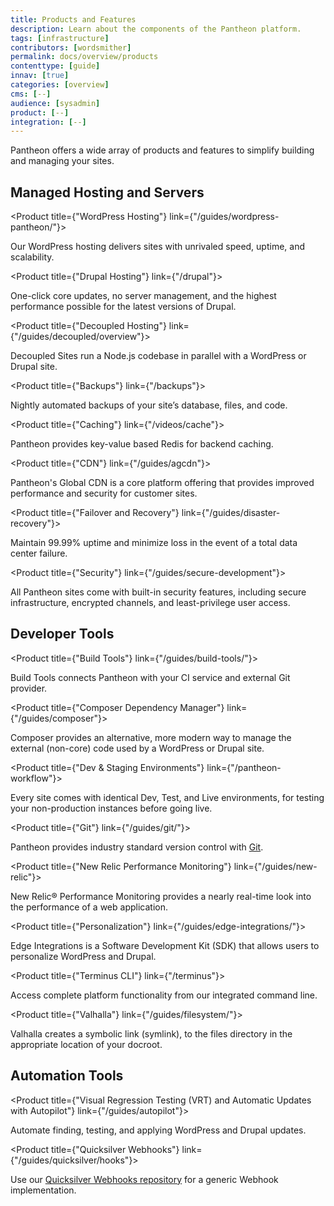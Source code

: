 ```yaml
---
title: Products and Features
description: Learn about the components of the Pantheon platform.
tags: [infrastructure]
contributors: [wordsmither]
permalink: docs/overview/products
contenttype: [guide]
innav: [true]
categories: [overview]
cms: [--]
audience: [sysadmin]
product: [--]
integration: [--]
---
```


Pantheon offers a wide array of products and features to simplify building and managing your sites.

## Managed Hosting and Servers

<ProductGroup>

  <Product title={"WordPress Hosting"} link={"/guides/wordpress-pantheon/"}>

  Our WordPress hosting delivers sites with unrivaled speed, uptime, and scalability.

  </Product>

  <Product title={"Drupal Hosting"} link={"/drupal"}>

  One-click core updates, no server management, and the highest performance possible for the latest versions of Drupal.

  </Product>

  <Product title={"Decoupled Hosting"} link={"/guides/decoupled/overview"}>

  Decoupled Sites run a Node.js codebase in parallel with a WordPress or Drupal site.

  </Product>

  <Product title={"Backups"} link={"/backups"}>

  Nightly automated backups of your site’s database, files, and code.

  </Product>

  <Product title={"Caching"} link={"/videos/cache"}>

  Pantheon provides key-value based Redis for backend caching.

  </Product>

  <Product title={"CDN"} link={"/guides/agcdn"}>

  Pantheon's Global CDN is a core platform offering that provides improved performance and security for customer sites. 

  </Product>

  <Product title={"Failover and Recovery"} link={"/guides/disaster-recovery"}>

  Maintain 99.99% uptime and minimize loss in the event of a total data center failure. 

  </Product>

  <Product title={"Security"} link={"/guides/secure-development"}>

  All Pantheon sites come with built-in security features, including secure infrastructure, encrypted channels, and least-privilege user access.

  </Product>

</ProductGroup>

## Developer Tools

<ProductGroup>

  <Product title={"Build Tools"} link={"/guides/build-tools/"}>

  Build Tools connects Pantheon with your CI service and external Git provider.

  </Product>

  <Product title={"Composer Dependency Manager"} link={"/guides/composer"}>

  Composer provides an alternative, more modern way to manage the external (non-core) code used by a WordPress or Drupal site.

  </Product>

  <Product title={"Dev & Staging Environments"} link={"/pantheon-workflow"}>

  Every site comes with identical Dev, Test, and Live environments, for testing your non-production instances before going live.

  </Product>

  <Product title={"Git"} link={"/guides/git/"}>

  Pantheon provides industry standard version control with [Git](https://git-scm.com/).

  </Product>

  <Product title={"New Relic Performance Monitoring"} link={"/guides/new-relic"}>

  New Relic® Performance Monitoring provides a nearly real-time look into the performance of a web application.

  </Product>

  <Product title={"Personalization"} link={"/guides/edge-integrations/"}>

  Edge Integrations is a Software Development Kit (SDK) that allows users to personalize WordPress and Drupal. 

  </Product>

  <Product title={"Terminus CLI"} link={"/terminus"}>

  Access complete platform functionality from our integrated command line.

  </Product>

  <Product title={"Valhalla"} link={"/guides/filesystem/"}>

  Valhalla creates a symbolic link (symlink), to the files directory in the appropriate location of your docroot.

  </Product>

</ProductGroup>

## Automation Tools

<ProductGroup>

  <Product title={"Visual Regression Testing (VRT) and Automatic Updates with Autopilot"} link={"/guides/autopilot"}>

  Automate finding, testing, and applying WordPress and Drupal updates. 

  </Product>

  <Product title={"Quicksilver Webhooks"} link={"/guides/quicksilver/hooks"}>

  Use our [Quicksilver Webhooks repository](https://github.com/pantheon-systems/quicksilver-examples/tree/main/webhook) for a generic Webhook implementation.

  </Product>

</ProductGroup>
